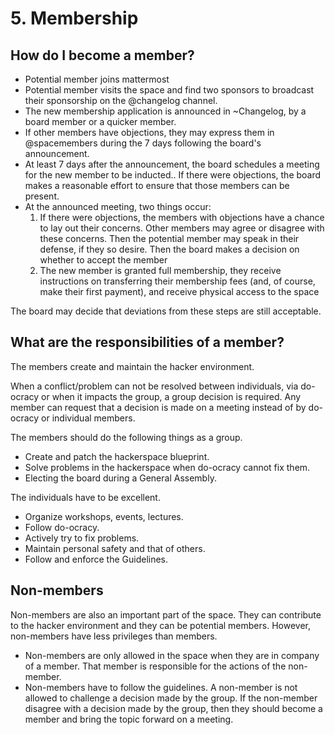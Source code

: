 # 5. Membership

## How do I become a member?

- Potential member joins mattermost
- Potential member visits the space and find two sponsors to broadcast their sponsorship on the @changelog channel.
- The new membership application is announced in ~Changelog, by a board member or a quicker member.
- If other members have objections, they may express them in @spacemembers during the 7 days following the board's announcement.
- At least 7 days after the announcement, the board schedules a meeting for the new member to be inducted.. If there were objections, the board makes a reasonable effort to ensure that those members can be present.
- At the announced meeting, two things occur:
  1. If there were objections, the members with objections have a chance to lay out their concerns. Other members may agree or disagree with these concerns. Then the potential member may speak in their defense, if they so desire. Then the board makes a decision on whether to accept the member
  2. The new member is granted full membership, they receive instructions on transferring their membership fees (and, of course, make their first payment), and receive physical access to the space

The board may decide that deviations from these steps are still acceptable.

## What are the responsibilities of a member?

The members create and maintain the hacker environment.

When a conflict/problem can not be resolved between individuals, via do-ocracy or when it impacts the group, a group decision is required. Any member can request that a decision is made on a meeting instead of by do-ocracy or individual members.

The members should do the following things as a group.
* Create and patch the hackerspace blueprint.
* Solve problems in the hackerspace when do-ocracy cannot fix them.
* Electing the board during a General Assembly.

The individuals have to be excellent.
* Organize workshops, events, lectures.
* Follow do-ocracy.
* Actively try to fix problems.
* Maintain personal safety and that of others. 
* Follow and enforce the Guidelines.

## Non-members

Non-members are also an important part of the space. They can contribute to the hacker environment and they can be potential members. However, non-members have less privileges than members.

* Non-members are only allowed in the space when they are in company of a member. That member is responsible for the actions of the non-member.
* Non-members have to follow the guidelines. A non-member is not allowed to challenge a decision made by the group. If the non-member disagree with a decision made by the group, then they should become a member and bring the topic forward on a meeting.